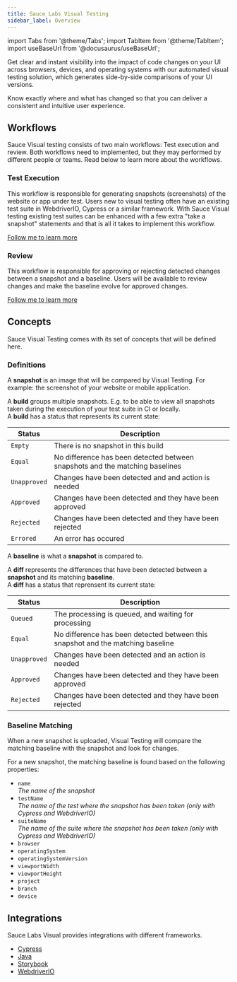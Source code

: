 ```yaml
---
title: Sauce Labs Visual Testing
sidebar_label: Overview
---
```


import Tabs from '@theme/Tabs';
import TabItem from '@theme/TabItem';
import useBaseUrl from '@docusaurus/useBaseUrl';

Get clear and instant visibility into the impact of code changes on your UI across browsers, devices, and operating systems with our automated visual testing solution, which generates side-by-side comparisons of your UI versions.

Know exactly where and what has changed so that you can deliver a consistent and intuitive user experience.

## Workflows

Sauce Visual testing consists of two main workflows: Test execution and review.
Both workflows need to implemented, but they may performed by different people or teams.
Read below to learn more about the workflows.

### Test Execution

This workflow is responsible for generating snapshots (screenshots) of the website or app under test.
Users new to visual testing often have an existing test suite in WebdriverIO, Cypress or a similar framework.
With Sauce Visual testing existing test suites can be enhanced with a few extra "take a snapshot" statements and that is all it takes to implement this workflow.

[Follow me to learn more](./visual-testing/workflows/diff-generation.md)

### Review

This workflow is responsible for approving or rejecting detected changes between a snapshot and a baseline.
Users will be available to review changes and make the baseline evolve for approved changes.

[Follow me to learn more](./visual-testing/workflows/review.md)


## Concepts

Sauce Visual Testing comes with its set of concepts that will be defined here.

### Definitions

A **snapshot** is an image that will be compared by Visual Testing. For example: the screenshot of your website or mobile application.

A **build** groups multiple snapshots. E.g. to be able to view all snapshots taken during the execution of your test suite in CI or locally.<br />
A **build** has a status that represents its current state:

| Status | Description |
| --- |--- |
| `Empty` | There is no snapshot in this build |
| `Equal` | No difference has been detected between snapshots and the matching baselines |
| `Unapproved` | Changes have been detected and and action is needed |
| `Approved` | Changes have been detected and they have been approved |
| `Rejected` | Changes have been detected and they have been rejected |
| `Errored` | An error has occured |

A **baseline** is what a **snapshot** is compared to.

A **diff** represents the differences that have been detected between a **snapshot** and its matching **baseline**.<br />
A **diff** has a status that reprensent its current state:

| Status | Description |
| --- | --- |
| `Queued` | The processing is queued, and waiting for processing |
| `Equal` | No difference has been detected between this snapshot and the matching baseline |
| `Unapproved` | Changes have been detected and an action is needed  |
| `Approved` | Changes have been detected and they have been approved |
| `Rejected` | Changes have been detected and they have been rejected |

### Baseline Matching

When a new snapshot is uploaded, Visual Testing will compare the matching baseline with the snapshot and look for changes.

For a new snapshot, the matching baseline is found based on the following properties:
- `name`<br/>
  *The name of the snapshot*
- `testName`<br/>
  *The name of the test where the snapshot has been taken (only with Cypress and WebdriverIO)*
- `suiteName`<br/>
  *The name of the suite where the snapshot has been taken (only with Cypress and WebdriverIO)*
- `browser`
- `operatingSystem`
- `operatingSystemVersion`
- `viewportWidth`
- `viewportHeight`
- `project`
- `branch`
- `device`

## Integrations

Sauce Labs Visual provides integrations with different frameworks.

- [Cypress](./integrations/cypress/)
- [Java](./integrations/java/)
- [Storybook](./integrations/storybook/)
- [WebdriverIO](./integrations/webdriverio/)



